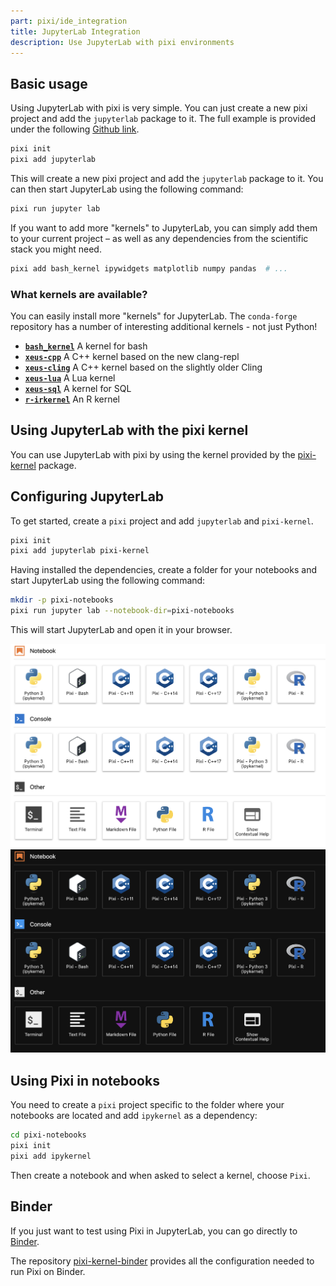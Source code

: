```yaml
---
part: pixi/ide_integration
title: JupyterLab Integration
description: Use JupyterLab with pixi environments
---
```


## Basic usage

Using JupyterLab with pixi is very simple.
You can just create a new pixi project and add the `jupyterlab` package to it.
The full example is provided under the following [Github link](https://github.com/prefix-dev/pixi/tree/main/examples/jupyterlab).

```bash
pixi init
pixi add jupyterlab
```

This will create a new pixi project and add the `jupyterlab` package to it. You can then start JupyterLab using the
following command:

```bash
pixi run jupyter lab
```

If you want to add more "kernels" to JupyterLab, you can simply add them to your current project – as well as any dependencies from the scientific stack you might need.

```bash
pixi add bash_kernel ipywidgets matplotlib numpy pandas  # ...
```

### What kernels are available?

You can easily install more "kernels" for JupyterLab. The `conda-forge` repository has a number of interesting additional kernels - not just Python!

- [**`bash_kernel`**](https://prefix.dev/channels/conda-forge/packages/bash_kernel) A kernel for bash
- [**`xeus-cpp`**](https://prefix.dev/channels/conda-forge/packages/xeus-cpp) A C++ kernel based on the new clang-repl
- [**`xeus-cling`**](https://prefix.dev/channels/conda-forge/packages/xeus-cling) A C++ kernel based on the slightly older Cling
- [**`xeus-lua`**](https://prefix.dev/channels/conda-forge/packages/xeus-lua) A Lua kernel
- [**`xeus-sql`**](https://prefix.dev/channels/conda-forge/packages/xeus-sql) A kernel for SQL
- [**`r-irkernel`**](https://prefix.dev/channels/conda-forge/packages/r-irkernel) An R kernel


## Using JupyterLab with the pixi kernel

<!--
Modifications to the following section are related to the README.md in https://github.com/renan-r-santos/pixi-kernel and
https://github.com/renan-r-santos/pixi-kernel-binder, please keep these two in sync by making a PR in both
-->

You can use JupyterLab with pixi by using the kernel provided by the
[pixi-kernel](https://github.com/renan-r-santos/pixi-kernel) package.

## Configuring JupyterLab

To get started, create a `pixi` project and add `jupyterlab` and `pixi-kernel`.

```bash
pixi init
pixi add jupyterlab pixi-kernel
```

Having installed the dependencies, create a folder for your notebooks and start JupyterLab using the following command:

```bash
mkdir -p pixi-notebooks
pixi run jupyter lab --notebook-dir=pixi-notebooks
```

This will start JupyterLab and open it in your browser.

![JupyterLab launcher screen showing Pixi Kernel](https://raw.githubusercontent.com/renan-r-santos/pixi-kernel/main/assets/launch-light.png#only-light)
![JupyterLab launcher screen showing Pixi Kernel](https://raw.githubusercontent.com/renan-r-santos/pixi-kernel/main/assets/launch-dark.png#only-dark)

## Using Pixi in notebooks

You need to create a `pixi` project specific to the folder where your notebooks are located and add `ipykernel` as a
dependency:

```bash
cd pixi-notebooks
pixi init
pixi add ipykernel
```

Then create a notebook and when asked to select a kernel, choose `Pixi`.

## Binder

If you just want to test using Pixi in JupyterLab, you can go directly to
[Binder](https://mybinder.org/v2/gh/renan-r-santos/pixi-kernel-binder/main?labpath=example.ipynb).

The repository [pixi-kernel-binder](https://github.com/renan-r-santos/pixi-kernel-binder) provides all the configuration
needed to run Pixi on Binder.
